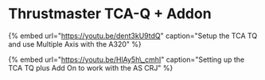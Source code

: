 # Thrustmaster TCA-Q + Addon

{% embed url="https://youtu.be/dent3kU9tdQ" caption="Setup the TCA TQ and use Multiple Axis with the A320" %}

{% embed url="https://youtu.be/HlAy5h\_cmhI" caption="Setting up the TCA TQ plus Add On to work with the AS CRJ" %}



